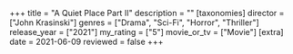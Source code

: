 +++
title = "A Quiet Place Part II"
description = ""
[taxonomies]
director = ["John Krasinski"] 
genres = ["Drama", "Sci-Fi", "Horror", "Thriller"]
release_year = ["2021"]
my_rating = ["5"]
movie_or_tv = ["Movie"]
[extra]
date = 2021-06-09
reviewed = false
+++

